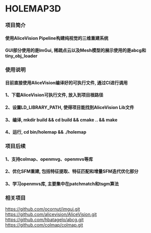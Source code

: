 HOLEMAP3D
============================================================================================
### 项目简介
#### 使用AliceVision Pipeline构建纯视觉的三维重建系统
#### GUI部分使用的是ImGui, 稀疏点云以及Mesh模型的展示使用的是abcg和tiny_obj_loader

### 使用说明
#### 目前直接使用AliceVision编译好的可执行文件, 通过CI进行调用
#### 1、下载AliceVision可执行文件, 放入到项目根路径
#### 2、设置LD_LIBRARY_PATH, 使得项目能找到AliceVision Lib文件
#### 3、编译, mkdir build && cd build && cmake .. && make
#### 4、运行, cd bin/holemap && ./holemap

### 项目后续
#### 1、支持colmap、openmvg、openmvs等库
#### 2、优化SFM重建, 包括特征提取、特征匹配和增量SFM迭代优化部分
#### 3、学习openmvs库, 主要集中在patchmatch和tsgm算法

### 相关项目
https://github.com/ocornut/imgui.git
https://github.com/alicevision/AliceVision.git
https://github.com/hbatagelo/abcg.git
https://github.com/colmap/colmap.git
